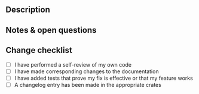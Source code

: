 ## Description

<!--
Please write a summary of your changes and why you made them.
This section will appear as the commit message after merging.
Please craft it accordingly.
For a quick primer on good commit messages, check out this blog post: https://cbea.ms/git-commit/

Please include any relevant issues in here, for example:

Related https://github.com/libp2p/rust-libp2p/issues/ABCD.
Fixes https://github.com/libp2p/rust-libp2p/issues/XYZ.
-->

## Notes & open questions

<!--
Any notes, remarks or open questions you have to make about the PR which don't need to go into the final commit message.
-->

## Change checklist

<!-- Please add a Changelog entry in the appropriate crates and bump the crate versions if needed. See <https://github.com/libp2p/rust-libp2p/blob/master/docs/release.md#development-between-releases>-->

- [ ] I have performed a self-review of my own code
- [ ] I have made corresponding changes to the documentation
- [ ] I have added tests that prove my fix is effective or that my feature works
- [ ] A changelog entry has been made in the appropriate crates
